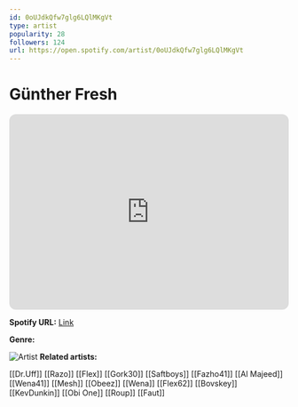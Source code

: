```yaml
---
id: 0oUJdkQfw7glg6LQlMKgVt
type: artist
popularity: 28
followers: 124
url: https://open.spotify.com/artist/0oUJdkQfw7glg6LQlMKgVt
---
```

# Günther Fresh

<iframe style="border-radius:12px" src="https://open.spotify.com/embed/artist/0oUJdkQfw7glg6LQlMKgVt" width="100%" height="352" frameBorder="0" allowfullscreen="" allow="autoplay; clipboard-write; encrypted-media; fullscreen; picture-in-picture" loading="lazy"></iframe>

**Spotify URL:** [Link](https://open.spotify.com/artist/0oUJdkQfw7glg6LQlMKgVt)

**Genre:** 

![Artist](https://i.scdn.co/image/ab6761610000e5ebddb8e095a513afebf5b7fc44)
**Related artists:**

[[Dr.Uff]]
[[Razo]]
[[Flex]]
[[Gork30]]
[[Saftboys]]
[[Fazho41]]
[[Al Majeed]]
[[Wena41]]
[[Mesh]]
[[Obeez]]
[[Wena]]
[[Flex62]]
[[Bovskey]]
[[KevDunkin]]
[[Obi One]]
[[Roup]]
[[Faut]]
